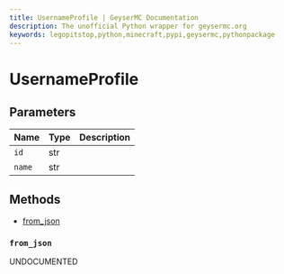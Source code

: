 ```yaml
---
title: UsernameProfile | GeyserMC Documentation
description: The unofficial Python wrapper for geysermc.org
keywords: legopitstop,python,minecraft,pypi,geysermc,pythonpackage
---
```


# UsernameProfile

## Parameters

| Name   | Type | Description |
| ------ | ---- | ----------- |
| `id`   | str  |             |
| `name` | str  |             |

## Methods

- [from_json](#from_json)

### `from_json`

UNDOCUMENTED
